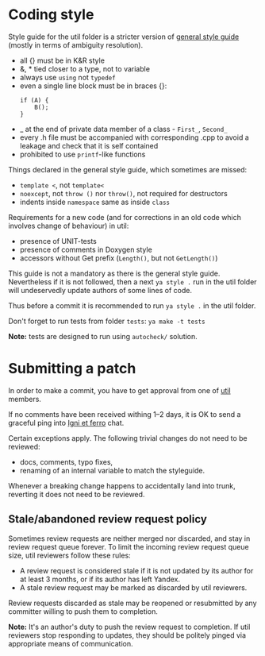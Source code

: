 # Coding style

Style guide for the util folder is a stricter version of
[general style guide](https://docs.yandex-team.ru/arcadia-cpp/cpp_style_guide)
(mostly in terms of ambiguity resolution).

 * all {} must be in K&R style
 * &, * tied closer to a type, not to variable
 * always use `using` not `typedef`
 * even a single line block must be in braces {}:
   ```
   if (A) {
       B();
   }
   ```
 * _ at the end of private data member of a class - `First_`, `Second_`
 * every .h file must be accompanied with corresponding .cpp to avoid a leakage and check that it is self contained
 * prohibited to use `printf`-like functions


Things declared in the general style guide, which sometimes are missed:

 * `template <`, not `template<`
 * `noexcept`, not `throw ()` nor `throw()`, not required for destructors
 * indents inside `namespace` same as inside `class`


Requirements for a new code (and for corrections in an old code which involves change of behaviour) in util:

 * presence of UNIT-tests
 * presence of comments in Doxygen style
 * accessors without Get prefix (`Length()`, but not `GetLength()`)

This guide is not a mandatory as there is the general style guide.
Nevertheless if it is not followed, then a next `ya style .` run in the util folder will undeservedly update authors of some lines of code.

Thus before a commit it is recommended to run `ya style .` in the util folder.
 
 
Don't forget to run tests from folder `tests`: `ya make -t tests` 
 
**Note:** tests are designed to run using `autocheck/` solution.

# Submitting a patch

In order to make a commit, you have to get approval from one of
[util](https://arcanum.yandex-team.ru/arc/trunk/arcadia/groups/util) members.

If no comments have been received withing 1–2 days, it is OK
to send a graceful ping into [Igni et ferro](https://wiki.yandex-team.ru/ignietferro/) chat.

Certain exceptions apply. The following trivial changes do not need to be reviewed:

* docs, comments, typo fixes,
* renaming of an internal variable to match the styleguide.

Whenever a breaking change happens to accidentally land into trunk, reverting it does not need to be reviewed.

## Stale/abandoned review request policy

Sometimes review requests are neither merged nor discarded, and stay in review request queue forever.
To limit the incoming review request queue size, util reviewers follow these rules:

- A review request is considered stale if it is not updated by its author for at least 3 months, or if its author has left Yandex.
- A stale review request may be marked as discarded by util reviewers.

Review requests discarded as stale may be reopened or resubmitted by any committer willing to push them to completion.

**Note:** It's an author's duty to push the review request to completion. 
If util reviewers stop responding to updates, they should be politely pinged via appropriate means of communication.
